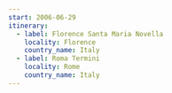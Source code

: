```yaml
---
start: 2006-06-29
itinerary:
  - label: Florence Santa Maria Novella
    locality: Florence
    country_name: Italy
  - label: Roma Termini
    locality: Rome
    country_name: Italy
---
```

